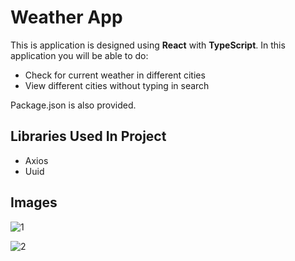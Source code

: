 # Weather App

This is application is designed using **React** with **TypeScript**. In this application you will be able to do:

- Check for current weather in different cities
- View different cities without typing in search

Package.json is also provided.

## Libraries Used In Project

- Axios
- Uuid

## Images

![1](https://user-images.githubusercontent.com/104715456/190129832-04290be4-5aa0-4980-80ab-5c910f40328d.PNG)

![2](https://user-images.githubusercontent.com/104715456/190129844-bb5602be-c80c-46a7-b027-7e4e1691740f.PNG)


